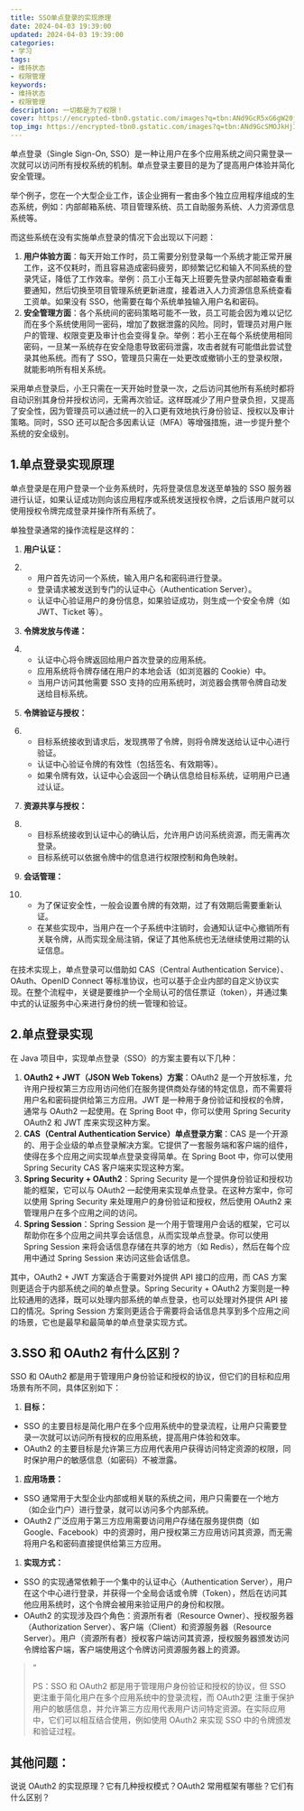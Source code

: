 ```yaml
---
title: SSO单点登录的实现原理
date: 2024-04-03 19:39:00
updated: 2024-04-03 19:39:00
categories: 
- 学习
tags: 
- 维持状态
- 权限管理
keywords:
- 维持状态
- 权限管理
description: 一切都是为了权限！
cover: https://encrypted-tbn0.gstatic.com/images?q=tbn:ANd9GcR5xG6gW20jzxr1AUDQmIWRUJ9ArouMH1GmqS4Unzo15Q&s
top_img: https://encrypted-tbn0.gstatic.com/images?q=tbn:ANd9GcSMOJkHjIt2nbgokOIZjQFFmmtiJK8EX6j1hH2hrI5u0g&s
---
```


单点登录（Single Sign-On, SSO）是一种让用户在多个应用系统之间只需登录一次就可以访问所有授权系统的机制。单点登录主要目的是为了提高用户体验并简化安全管理。

举个例子，您在一个大型企业工作，该企业拥有一套由多个独立应用程序组成的生态系统，例如：内部邮箱系统、项目管理系统、员工自助服务系统、人力资源信息系统等。

而这些系统在没有实施单点登录的情况下会出现以下问题：

1. **用户体验方面**：每天开始工作时，员工需要分别登录每一个系统才能正常开展工作，这不仅耗时，而且容易造成密码疲劳，即频繁记忆和输入不同系统的登录凭证，降低了工作效率。举例：员工小王每天上班要先登录内部邮箱查看重要通知，然后切换至项目管理系统更新进度，接着进入人力资源信息系统查看工资单。如果没有 SSO，他需要在每个系统单独输入用户名和密码。
2. **安全管理方面**：各个系统间的密码策略可能不一致，员工可能会因为难以记忆而在多个系统使用同一密码，增加了数据泄露的风险。同时，管理员对用户账户的管理、权限变更及审计也会变得复杂。举例：若小王在每个系统使用相同密码，一旦某一系统存在安全隐患导致密码泄露，攻击者就有可能借此尝试登录其他系统。而有了 SSO，管理员只需在一处更改或撤销小王的登录权限，就能影响所有相关系统。

采用单点登录后，小王只需在一天开始时登录一次，之后访问其他所有系统时都将自动识别其身份并授权访问，无需再次验证。这样既减少了用户登录负担，又提高了安全性，因为管理员可以通过统一的入口更有效地执行身份验证、授权以及审计策略。同时，SSO 还可以配合多因素认证（MFA）等增强措施，进一步提升整个系统的安全级别。

## **1.单点登录实现原理**

单点登录是在用户登录一个业务系统时，先将登录信息发送至单独的 SSO 服务器进行认证，如果认证成功则向该应用程序或系统发送授权令牌，之后该用户就可以使用授权令牌完成登录并操作所有系统了。

单独登录通常的操作流程是这样的：

1. **用户认证：**

2. - 用户首先访问一个系统，输入用户名和密码进行登录。
   - 登录请求被发送到专门的认证中心（Authentication Server）。
   - 认证中心验证用户的身份信息，如果验证成功，则生成一个安全令牌（如 JWT、Ticket 等）。

3. **令牌发放与传递：**

4. - 认证中心将令牌返回给用户首次登录的应用系统。
   - 应用系统将令牌存储在用户的本地会话（如浏览器的 Cookie）中。
   - 当用户访问其他需要 SSO 支持的应用系统时，浏览器会携带令牌自动发送给目标系统。

5. **令牌验证与授权：**

6. - 目标系统接收到请求后，发现携带了令牌，则将令牌发送给认证中心进行验证。
   - 认证中心验证令牌的有效性（包括签名、有效期等）。
   - 如果令牌有效，认证中心会返回一个确认信息给目标系统，证明用户已通过认证。

7. **资源共享与授权：**

8. - 目标系统接收到认证中心的确认后，允许用户访问系统资源，而无需再次登录。
   - 目标系统可以依据令牌中的信息进行权限控制和角色映射。

9. **会话管理：**

10. - 为了保证安全性，一般会设置令牌的有效期，过了有效期后需要重新认证。
    - 在某些实现中，当用户在一个子系统中注销时，会通知认证中心撤销所有关联令牌，从而实现全局注销，保证了其他系统也无法继续使用过期的认证信息。

在技术实现上，单点登录可以借助如 CAS（Central Authentication Service）、OAuth、OpenID Connect 等标准协议，也可以基于企业内部的自定义协议实现。在整个流程中，关键是要维护一个全局认可的信任票证（token），并通过集中式的认证服务中心来进行身份的统一管理和验证。

## **2.单点登录实现**

在 Java 项目中，实现单点登录（SSO）的方案主要有以下几种：

1. **OAuth2 + JWT（JSON Web Tokens）方案**：OAuth2 是一个开放标准，允许用户授权第三方应用访问他们在服务提供商处存储的特定信息，而不需要将用户名和密码提供给第三方应用。JWT 是一种用于身份验证和授权的令牌，通常与 OAuth2 一起使用。在 Spring Boot 中，你可以使用 Spring Security OAuth2 和 JWT 库来实现这种方案。
2. **CAS（Central Authentication Service）单点登录方案**：CAS 是一个开源的、用于企业级的单点登录解决方案。它提供了一套服务端和客户端的组件，使得在多个应用之间实现单点登录变得简单。在 Spring Boot 中，你可以使用 Spring Security CAS 客户端来实现这种方案。
3. **Spring Security + OAuth2**：Spring Security 是一个提供身份验证和授权功能的框架，它可以与 OAuth2 一起使用来实现单点登录。在这种方案中，你可以使用 Spring Security 来处理用户的身份验证和授权，然后使用 OAuth2 来管理用户在多个应用之间的访问。
4. **Spring Session**：Spring Session 是一个用于管理用户会话的框架，它可以帮助你在多个应用之间共享会话信息，从而实现单点登录。你可以使用 Spring Session 来将会话信息存储在共享的地方（如 Redis），然后在每个应用中通过 Spring Session 来访问这些会话信息。

其中，OAuth2 + JWT 方案适合于需要对外提供 API 接口的应用，而 CAS 方案则更适合于内部系统之间的单点登录。Spring Security + OAuth2 方案则是一种比较通用的选择，既可以处理内部系统的单点登录，也可以处理对外提供 API 接口的情况。Spring Session 方案则更适合于需要将会话信息共享到多个应用之间的场景，它也是最早和最简单的单点登录实现方式。

## **3.SSO 和 OAuth2 有什么区别？**

SSO 和 OAuth2 都是用于管理用户身份验证和授权的协议，但它们的目标和应用场景有所不同，具体区别如下：

1. **目标：**

- SSO 的主要目标是简化用户在多个应用系统中的登录流程，让用户只需要登录一次就可以访问所有授权的应用系统，提高用户体验和效率。
- OAuth2 的主要目标是允许第三方应用代表用户获得访问特定资源的权限，同时保护用户的敏感信息（如密码）不被泄露。

1. **应用场景：**

- SSO 通常用于大型企业内部或相关联的系统之间，用户只需要在一个地方（如企业门户）进行登录，就可以访问多个内部系统。
- OAuth2 广泛应用于第三方应用需要访问用户存储在服务提供商（如 Google、Facebook）中的资源时，用户授权第三方应用访问其资源，而无需将用户名和密码直接提供给第三方应用。

1. **实现方式：**

- SSO 的实现通常依赖于一个集中的认证中心（Authentication Server），用户在这个中心进行登录，并获得一个全局会话或令牌（Token），然后在访问其他应用系统时，这个令牌会被用来验证用户的身份和权限。
- OAuth2 的实现涉及四个角色：资源所有者（Resource Owner）、授权服务器（Authorization Server）、客户端（Client）和资源服务器（Resource Server）。用户（资源所有者）授权客户端访问其资源，授权服务器颁发访问令牌给客户端，客户端使用这个令牌访问资源服务器上的资源。

> “
>
> PS：SSO 和 OAuth2 都是用于管理用户身份验证和授权的协议，但 SSO 更注重于简化用户在多个应用系统中的登录流程，而 OAuth2更 注重于保护用户的敏感信息，并允许第三方应用代表用户访问特定资源。在实际应用中，它们可以相互结合使用，例如使用 OAuth2 来实现 SSO 中的令牌颁发和验证过程。

## 其他问题：

说说 OAuth2 的实现原理？它有几种授权模式？OAuth2 常用框架有哪些？它们有什么区别？